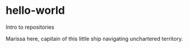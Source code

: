 # hello-world
Intro to repositories 

Marissa here, capitain of this little ship navigating unchartered territory.
